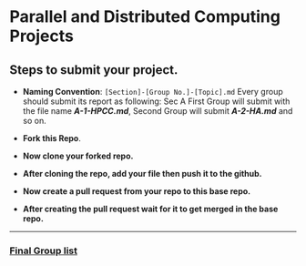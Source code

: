 # Parallel and Distributed Computing Projects

## Steps to submit your project.


- __Naming Convention__: ```[Section]-[Group No.]-[Topic].md``` Every group should submit its report as following:
Sec A First Group will submit with the file name ***A-1-HPCC.md***, Second Group will submit ***A-2-HA.md*** and so on.

- __Fork this Repo__.
  
- __Now clone your forked repo.__ 

- __After cloning the repo, add your file then push it to the github.__

- __Now create a pull request from your repo to this base repo.__

- __After creating the pull request wait for it to get merged in the base repo.__

---

### [Final Group list](https://docs.google.com/spreadsheets/d/14rqKNqWPY8wZk1VczNQV9lhZEnsNDXbW/edit#gid=1927382292)










